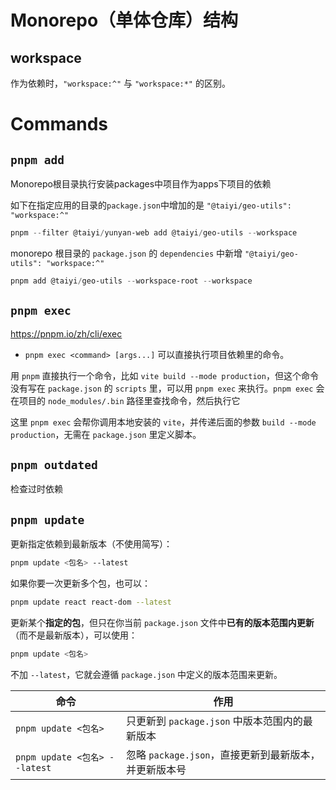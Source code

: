 # Monorepo（单体仓库）结构

## workspace

作为依赖时，`"workspace:^"` 与 `"workspace:*"` 的区别。

# Commands

## `pnpm add`


Monorepo根目录执行安装packages中项目作为apps下项目的依赖

如下在指定应用的目录的`package.json`中增加的是 `"@taiyi/geo-utils": "workspace:^"`
```powershell
pnpm --filter @taiyi/yunyan-web add @taiyi/geo-utils --workspace
```

monorepo 根目录的 `package.json` 的 `dependencies` 中新增 `"@taiyi/geo-utils": "workspace:^"` 
```powershell
pnpm add @taiyi/geo-utils --workspace-root --workspace
```

## `pnpm exec`

https://pnpm.io/zh/cli/exec

- `pnpm exec <command> [args...]` 可以直接执行项目依赖里的命令。


用 `pnpm` 直接执行一个命令，比如 `vite build --mode production`，但这个命令没有写在 `package.json` 的 `scripts` 里，可以用 `pnpm exec` 来执行。`pnpm exec` 会在项目的 `node_modules/.bin` 路径里查找命令，然后执行它

这里 `pnpm exec` 会帮你调用本地安装的 `vite`，并传递后面的参数 `build --mode production`，无需在 `package.json` 里定义脚本。


## `pnpm outdated`

检查过时依赖

## `pnpm update`

更新指定依赖到最新版本（不使用简写）：
```bash
pnpm update <包名> --latest
```

如果你要一次更新多个包，也可以：
```bash
pnpm update react react-dom --latest
```

更新某个**指定的包**，但只在你当前 `package.json` 文件中**已有的版本范围内更新**（而不是最新版本），可以使用：
```bash
pnpm update <包名>
```
不加 `--latest`，它就会遵循 `package.json` 中定义的版本范围来更新。


| 命令                          | 作用                                 |
| --------------------------- | ---------------------------------- |
| `pnpm update <包名>`          | 只更新到 `package.json` 中版本范围内的最新版本    |
| `pnpm update <包名> --latest` | 忽略 `package.json`，直接更新到最新版本，并更新版本号 |
